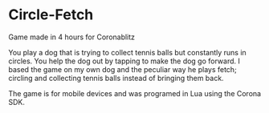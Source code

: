 Circle-Fetch
============

Game made in 4 hours for Coronablitz

You play a dog that is trying to collect tennis balls but constantly
runs in circles. You help the dog out by tapping to make the dog go
forward. I based the game on my own dog and the peculiar way he plays
fetch; circling and collecting tennis balls instead of bringing them
back.

The game is for mobile devices and was programed in Lua using the Corona SDK.
